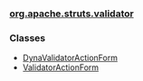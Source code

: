 ### [org.apache.struts.validator](package-summary.html.md)

### Classes

-   [DynaValidatorActionForm](DynaValidatorActionForm.html.md)
-   [ValidatorActionForm](ValidatorActionForm.html.md)

